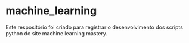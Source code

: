 # machine_learning
Este respositório foi criado  para registrar o desenvolvimento dos scripts python do site machine learning mastery.
